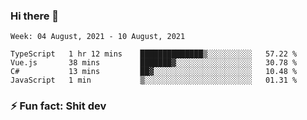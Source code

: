 ### Hi there 👋
<!--START_SECTION:waka-->
```text
Week: 04 August, 2021 - 10 August, 2021

TypeScript   1 hr 12 mins    ██████████████▒░░░░░░░░░░   57.22 % 
Vue.js       38 mins         ███████▓░░░░░░░░░░░░░░░░░   30.78 % 
C#           13 mins         ██▓░░░░░░░░░░░░░░░░░░░░░░   10.48 % 
JavaScript   1 min           ▒░░░░░░░░░░░░░░░░░░░░░░░░   01.31 % 
```
<!--END_SECTION:waka-->
<!--
**TG4LAaron/TG4LAaron** is a ✨ _special_ ✨ repository because its `README.md` (this file) appears on your GitHub profile.

Here are some ideas to get you started:

- 🔭 I’m currently working on ...
- 🌱 I’m currently learning ...
- 👯 I’m looking to collaborate on ...
- 🤔 I’m looking for help with ...
- 💬 Ask me about ...
- 📫 How to reach me: ...
- 😄 Pronouns: ...
- ⚡ Fun fact: ...
-->
### ⚡ Fun fact: Shit dev
